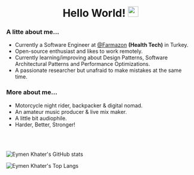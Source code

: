 <h1 align="center">
    Hello World!
  <img src="https://emojis.slackmojis.com/emojis/images/1618168199/29411/world.gif?1618168199" width="28"/>
</h1>

### A litte about me...

* Currently a Software Engineer at <a href="">@Farmazon</a> **(Health Tech)** in Turkey.
* Open-source enthusiast and likes to work remotely.
* Currently learning/improving about Design Patterns, Software Architectural Patterns and Performance Optimizations.
* A passionate researcher but unafraid to make mistakes at the same time.


### More about me...

* Motorcycle night rider, backpacker & digital nomad.
* An amateur music producer & live mix maker.
* A little bit audiophile.
* Harder, Better, Stronger!

<br>
<br>


![Eymen Khater's GitHub stats](https://github-readme-stats.vercel.app/api?username=eymenkhater&include_all_commits=true&count_private=true&show_icons=true&theme=github_dark)

![Eymen Khater's Top Langs](https://github-readme-stats.vercel.app/api/top-langs/?username=eymenkhater&layout=compact&theme=github_dark&card_width=495)


